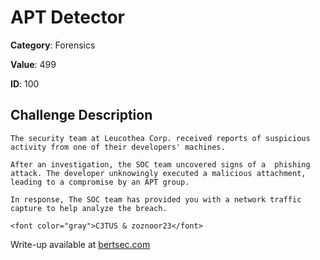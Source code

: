 # APT Detector
**Category**: Forensics

**Value**: 499

**ID**: 100

## Challenge Description
```
The security team at Leucothea Corp. received reports of suspicious activity from one of their developers' machines. 

After an investigation, the SOC team uncovered signs of a  phishing attack. The developer unknowingly executed a malicious attachment, leading to a compromise by an APT group. 

In response, The SOC team has provided you with a network traffic capture to help analyze the breach.

<font color="gray">C3TUS & zoznoor23</font>
```

Write-up available at [bertsec.com](https://bertsec.com)
